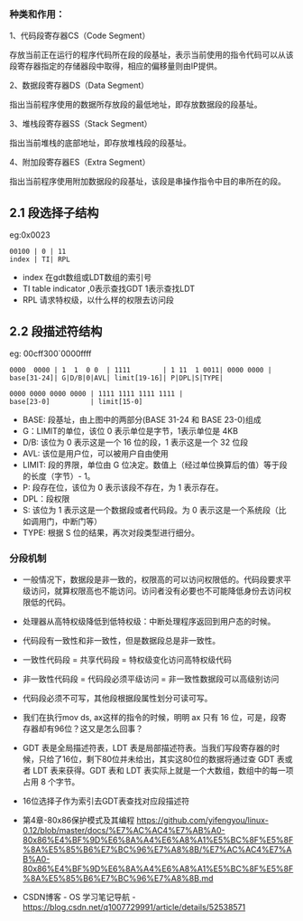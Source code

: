 ### 种类和作用：
1、代码段寄存器CS（Code Segment）

存放当前正在运行的程序代码所在段的段基址，表示当前使用的指令代码可以从该段寄存器指定的存储器段中取得，相应的偏移量则由IP提供。

2、数据段寄存器DS（Data Segment）

指出当前程序使用的数据所存放段的最低地址，即存放数据段的段基址。

3、堆栈段寄存器SS（Stack Segment）

指出当前堆栈的底部地址，即存放堆栈段的段基址。

4、附加段寄存器ES（Extra Segment）

指出当前程序使用附加数据段的段基址，该段是串操作指令中目的串所在的段。


## 2.1 段选择子结构
eg:0x0023
```
00100 | 0 | 11
index | TI| RPL
```
* index 在gdt数组或LDT数组的索引号
* TI table indicator ,0表示查找GDT 1表示查找LDT
* RPL 请求特权级，以什么样的权限去访问段

## 2.2 段描述符结构

eg: 00cff300`0000ffff
```
0000  0000 | 1  1  0 0  | 1111        | 1 11  1 0011| 0000 0000 |
base[31-24]| G|D/B|0|AVL| limit[19-16]| P|DPL|S|TYPE| 

0000 0000 0000 0000 | 1111 1111 1111 1111 |
base[23-0]          | limit[15-0]
```

* BASE: 段基址，由上图中的两部分(BASE 31-24 和 BASE 23-0)组成
* G：LIMIT的单位，该位 0 表示单位是字节，1表示单位是 4KB
* D/B: 该位为 0 表示这是一个 16 位的段，1 表示这是一个 32 位段
* AVL: 该位是用户位，可以被用户自由使用
* LIMIT: 段的界限，单位由 G 位决定。数值上（经过单位换算后的值）等于段的长度（字节）- 1。
* P: 段存在位，该位为 0 表示该段不存在，为 1 表示存在。
* DPL：段权限
* S: 该位为 1 表示这是一个数据段或者代码段。为 0 表示这是一个系统段（比如调用门，中断门等）
* TYPE: 根据 S 位的结果，再次对段类型进行细分。

### 分段机制
* 一般情况下，数据段是非一致的，权限高的可以访问权限低的。代码段要求平级访问，就算权限高也不能访问。访问者没有必要也不可能降低身份去访问权限低的代码。
* 处理器从高特权级降低到低特权级：中断处理程序返回到用户态的时候。
* 代码段有一致性和非一致性，但是数据段总是非一致性。
* 一致性代码段 = 共享代码段 = 特权级变化访问高特权级代码
* 非一致性代码段 = 代码段必须平级访问 = 非一致性数据段可以高级别访问


* 代码段必须不可写，其他段根据段属性划分可读可写。
* 我们在执行mov ds, ax这样的指令的时候，明明 ax 只有 16 位，可是，段寄存器却有96位？这又是怎么回事？
* GDT 表是全局描述符表，LDT 表是局部描述符表。当我们写段寄存器的时候，只给了16位，剩下80位并未给出，其实这80位的数据将通过查 GDT 表或者 LDT 表来获得。GDT 表和 LDT 表实际上就是一个大数组，数组中的每一项占用 8 个字节。
* 16位选择子作为索引去GDT表查找对应段描述符

* 第4章-80x86保护模式及其编程 <https://github.com/yifengyou/linux-0.12/blob/master/docs/%E7%AC%AC4%E7%AB%A0-80x86%E4%BF%9D%E6%8A%A4%E6%A8%A1%E5%BC%8F%E5%8F%8A%E5%85%B6%E7%BC%96%E7%A8%8B/%E7%AC%AC4%E7%AB%A0-80x86%E4%BF%9D%E6%8A%A4%E6%A8%A1%E5%BC%8F%E5%8F%8A%E5%85%B6%E7%BC%96%E7%A8%8B.md>

* CSDN博客 - OS 学习笔记导航 - <https://blog.csdn.net/q1007729991/article/details/52538571>
